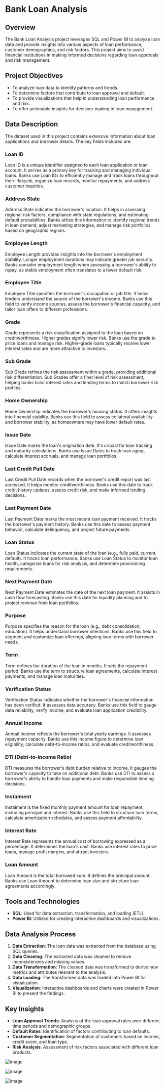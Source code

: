# Bank Loan Analysis

## Overview

The Bank Loan Analysis project leverages SQL and Power BI to analyze loan data and provide insights into various aspects of loan performance, customer demographics, and risk factors. This project aims to assist financial institutions in making informed decisions regarding loan approvals and risk management.

## Project Objectives

- To analyze loan data to identify patterns and trends.
- To determine factors that contribute to loan approval and default.
- To provide visualizations that help in understanding loan performance and risk.
- To offer actionable insights for decision-making in loan management.

## Data Description

The dataset used in this project contains extensive information about loan applications and borrower details. The key fields included are:

### Loan ID
Loan ID is a unique identifier assigned to each loan application or loan account. It serves as a primary key for tracking and managing individual loans. Banks use Loan IDs to efficiently manage and track loans throughout their lifecycle, organize loan records, monitor repayments, and address customer inquiries.

### Address State
Address State indicates the borrower's location. It helps in assessing regional risk factors, compliance with state regulations, and estimating default probabilities. Banks utilize this information to identify regional trends in loan demand, adjust marketing strategies, and manage risk portfolios based on geographic regions.

### Employee Length
Employee Length provides insights into the borrower's employment stability. Longer employment durations may indicate greater job security. Banks consider employment length when assessing a borrower's ability to repay, as stable employment often translates to a lower default risk.

### Employee Title
Employee Title specifies the borrower's occupation or job title. It helps lenders understand the source of the borrower's income. Banks use this field to verify income sources, assess the borrower's financial capacity, and tailor loan offers to different professions.

### Grade
Grade represents a risk classification assigned to the loan based on creditworthiness. Higher grades signify lower risk. Banks use the grade to price loans and manage risk. Higher-grade loans typically receive lower interest rates and are more attractive to investors.

### Sub Grade
Sub Grade refines the risk assessment within a grade, providing additional risk differentiation. Sub Grades offer a finer level of risk assessment, helping banks tailor interest rates and lending terms to match borrower risk profiles.

### Home Ownership
Home Ownership indicates the borrower's housing status. It offers insights into financial stability. Banks use this field to assess collateral availability and borrower stability, as homeowners may have lower default rates.

### Issue Date
Issue Date marks the loan's origination date. It's crucial for loan tracking and maturity calculations. Banks use Issue Dates to track loan aging, calculate interest accruals, and manage loan portfolios.

### Last Credit Pull Date
Last Credit Pull Date records when the borrower's credit report was last accessed. It helps monitor creditworthiness. Banks use this date to track credit history updates, assess credit risk, and make informed lending decisions.

### Last Payment Date
Last Payment Date marks the most recent loan payment received. It tracks the borrower's payment history. Banks use this date to assess payment behavior, calculate delinquency, and project future payments.

### Loan Status
Loan Status indicates the current state of the loan (e.g., fully paid, current, default). It tracks loan performance. Banks use Loan Status to monitor loan health, categorize loans for risk analysis, and determine provisioning requirements.

### Next Payment Date
Next Payment Date estimates the date of the next loan payment. It assists in cash flow forecasting. Banks use this date for liquidity planning and to project revenue from loan portfolios.

### Purpose
Purpose specifies the reason for the loan (e.g., debt consolidation, education). It helps understand borrower intentions. Banks use this field to segment and customize loan offerings, aligning loan terms with borrower needs.

### Term
Term defines the duration of the loan in months. It sets the repayment period. Banks use the term to structure loan agreements, calculate interest payments, and manage loan maturities.

### Verification Status
Verification Status indicates whether the borrower's financial information has been verified. It assesses data accuracy. Banks use this field to gauge data reliability, verify income, and evaluate loan application credibility.

### Annual Income
Annual Income reflects the borrower's total yearly earnings. It assesses repayment capacity. Banks use this income figure to determine loan eligibility, calculate debt-to-income ratios, and evaluate creditworthiness.

### DTI (Debt-to-Income Ratio)
DTI measures the borrower's debt burden relative to income. It gauges the borrower's capacity to take on additional debt. Banks use DTI to assess a borrower's ability to handle loan payments and make responsible lending decisions.

### Instalment
Instalment is the fixed monthly payment amount for loan repayment, including principal and interest. Banks use this field to structure loan terms, calculate amortization schedules, and assess payment affordability.

### Interest Rate
Interest Rate represents the annual cost of borrowing expressed as a percentage. It determines the loan's cost. Banks use interest rates to price loans, manage profit margins, and attract investors.

### Loan Amount
Loan Amount is the total borrowed sum. It defines the principal amount. Banks use Loan Amount to determine loan size and structure loan agreements accordingly.

## Tools and Technologies

- **SQL**: Used for data extraction, transformation, and loading (ETL).
- **Power BI**: Utilized for creating interactive dashboards and visualizations.

## Data Analysis Process

1. **Data Extraction**: The loan data was extracted from the database using SQL queries.
2. **Data Cleaning**: The extracted data was cleaned to remove inconsistencies and missing values.
3. **Data Transformation**: The cleaned data was transformed to derive new metrics and attributes relevant to the analysis.
4. **Data Loading**: The transformed data was loaded into Power BI for visualization.
5. **Visualization**: Interactive dashboards and charts were created in Power BI to present the findings.

## Key Insights

- **Loan Approval Trends**: Analysis of the loan approval rates over different time periods and demographic groups.
- **Default Rates**: Identification of factors contributing to loan defaults.
- **Customer Segmentation**: Segmentation of customers based on income, credit score, and loan type.
- **Risk Analysis**: Assessment of risk factors associated with different loan products.

![image](https://github.com/user-attachments/assets/65c49ea8-9639-46ca-a337-9fb1c4bb1111)

![image](https://github.com/user-attachments/assets/7abebfa6-6d0e-4a6f-83dd-f27b76c4da5d)

![image](https://github.com/user-attachments/assets/f1f7bb4f-c26c-48be-9bc5-45949f415d30)

